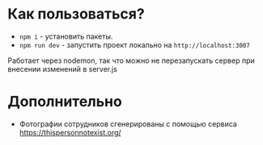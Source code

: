 # Как пользоваться?

* `npm i` - установить пакеты.
* `npm run dev` - запустить проект локально на `http://localhost:3007`



Работает через nodemon, так что можно не перезапускать сервер при внесении изменений в server.js


# Дополнительно

* Фотографии сотрудников сгенерированы с помощью сервиса https://thispersonnotexist.org/